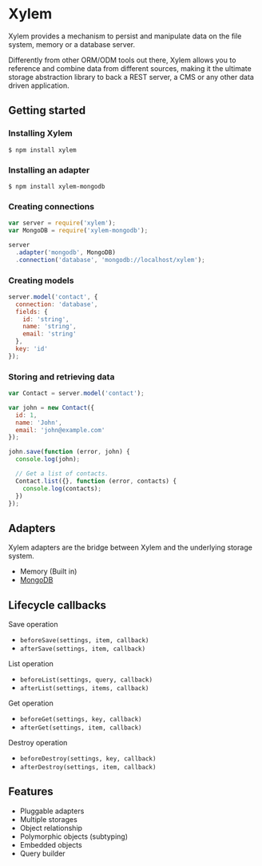 # Xylem

Xylem provides a mechanism to persist and manipulate data on the file system, memory or a database server.

Differently from other ORM/ODM tools out there, Xylem allows you to reference and combine data from different sources, making it the ultimate storage abstraction library to back a REST server, a CMS or any other data driven application.

## Getting started

### Installing Xylem

    $ npm install xylem

### Installing an adapter

    $ npm install xylem-mongodb

### Creating connections

```js
var server = require('xylem');
var MongoDB = require('xylem-mongodb');

server
  .adapter('mongodb', MongoDB)
  .connection('database', 'mongodb://localhost/xylem');
```

### Creating models

```js
server.model('contact', {
  connection: 'database',
  fields: {
    id: 'string',
    name: 'string',
    email: 'string'
  },
  key: 'id'
});
```

### Storing and retrieving data

```js
var Contact = server.model('contact');

var john = new Contact({
  id: 1,
  name: 'John',
  email: 'john@example.com'
});

john.save(function (error, john) {
  console.log(john);

  // Get a list of contacts.
  Contact.list({}, function (error, contacts) {
    console.log(contacts);
  })
});
```

## Adapters

Xylem adapters are the bridge between Xylem and the underlying storage system.

 - Memory (Built in)
 - [MongoDB](https://github.com/recidive/xylem-mongodb)

## Lifecycle callbacks

Save operation

 - ```beforeSave(settings, item, callback)```
 - ```afterSave(settings, item, callback)```

List operation

 - ```beforeList(settings, query, callback)```
 - ```afterList(settings, items, callback)```

Get operation

 - ```beforeGet(settings, key, callback)```
 - ```afterGet(settings, item, callback)```

Destroy operation

 - ```beforeDestroy(settings, key, callback)```
 - ```afterDestroy(settings, item, callback)```

## Features

 - Pluggable adapters
 - Multiple storages
 - Object relationship
 - Polymorphic objects (subtyping)
 - Embedded objects
 - Query builder
